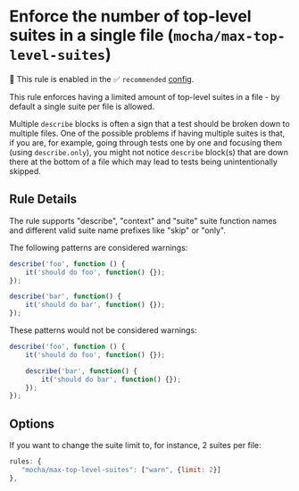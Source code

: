 # Enforce the number of top-level suites in a single file (`mocha/max-top-level-suites`)

💼 This rule is enabled in the ✅ `recommended` [config](https://github.com/lo1tuma/eslint-plugin-mocha#configs).

<!-- end auto-generated rule header -->

This rule enforces having a limited amount of top-level suites in a file - by default a single suite per file is allowed.

Multiple `describe` blocks is often a sign that a test should be broken down to multiple files.
One of the possible problems if having multiple suites is that, if you are, for example, going through tests one by one and focusing them (using `describe.only`), you might not notice `describe` block(s) that are down there at the bottom of a file which may lead to tests being unintentionally skipped.

## Rule Details

The rule supports "describe", "context" and "suite" suite function names and different valid suite name prefixes like "skip" or "only".

The following patterns are considered warnings:

```js
describe('foo', function () {
    it('should do foo', function() {});
});

describe('bar', function() {
    it('should do bar', function() {});
});
```

These patterns would not be considered warnings:

```js
describe('foo', function () {
    it('should do foo', function() {});

    describe('bar', function() {
        it('should do bar', function() {});
    });
});
```

## Options

If you want to change the suite limit to, for instance, 2 suites per file:

```js
rules: {
   "mocha/max-top-level-suites": ["warn", {limit: 2}]
},
```
